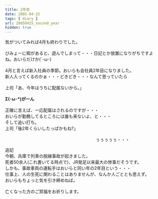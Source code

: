 ```yaml
---
title: 2年目
date: 2005-04-25
tags: [ diary ]
url: 20050425_second_year
hidden: true
---
```

気がついてみれば4月も終わりでした。<br />
<br />
びみょーに暇があると、遊んでしまって・・・日記とか放置になりがちですよね。おいらだけか(´･ω･)<br />
<br />
4月と言えば新入社員の季節。おいらも会社員2年目になりました。<br />
新人入ってくるのかぁ・・・どきどき・・・なんて思っていたら<br />
<br />
上司「あ、今年はうちに配属ないから。」<br />
<br />
<strong>Σ(･ω･*)がーん</strong><br />
<br />
正確に言えば、一応配属はされるのですが・・・<br />
おいらが勤務してるところには誰も来ないよ、と・・・<br />
そして追い打ち。<br />
上司「後2年くらいしたっぱかもね?」<br />
<br />
　　　　　　　　　　　　　　　　　　　　　 ぅぅぅぅぅ・・・<a></a>
<!--more-->
追記<br />
今朝、兵庫で列車の脱線事故が起きました。<br />
死者50余人(これ書いてる時点で)、JR発足以来最大の惨事だそうです。<br />
しかも、事故車両の運転手はおいらと同い年の2年目という・・・<br />
仕事上、人の生死に関わることはありませんが、なんか人ごととも思えず。<br />
おいらもちょっと気を引き締めねば。<br />
<br />
亡くなった方のご冥福をお祈りします。
